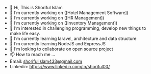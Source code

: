 - 👋 Hi, This is Shoriful Islam
- 🔭 I’m currently working on ([Hotel Management Software])
- 🔭 I’m currently working on ([HR Management])
- 🔭 I’m currently working on ([Inventory Management])
- 👀 I’m interested in challenging programming, develop new things to make life easy.
- 🌱 I’m currently learning laravel, architecture and data structure
- 🌱 I’m currently learning NodeJS and ExpressJS
- 💞️ I’m looking to collaborate on open source project
- 📫 How to reach me ...
- Email:  shorifulislam433@gmail.com
- Linkedin: https://www.linkedin.com/in/shoriful00/

<!---
shorifulislam00/shorifulislam00 is a ✨ special ✨ repository because its `README.md` (this file) appears on your GitHub profile.
You can click the Preview link to take a look at your changes.
--->
